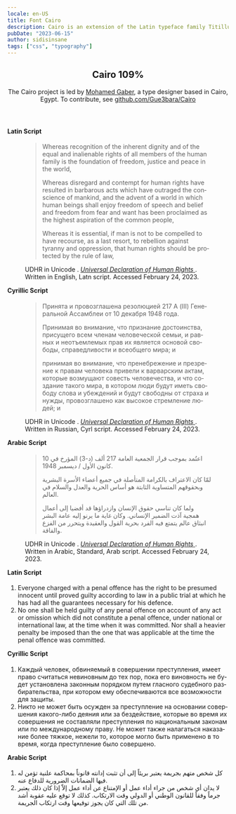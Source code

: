 ```yaml
---
locale: en-US
title: Font Cairo
description: Cairo is an extension of the Latin typeface family Titillum Web to support the Arabic script, with a design that is based on the Kufi calligraphic style.
pubDate: "2023-06-15"
author: sidisinsane
tags: ["css", "typography"]
---
```


<link href="/snippets/cairo.css" rel="stylesheet" />

<section class="demo">
  <header>
    <h2>Cairo 109%</h2>
    <div>
      <p> The Cairo project is led by <a href="https://gaber.design/">Mohamed Gaber</a>, a type designer based in Cairo, Egypt. To contribute, see <a href="https://github.com/Gue3bara/Cairo">github.com/Gue3bara/Cairo</a>
      </p>
    </div>
  </header>
  <div class="content">
    <h4>Latin Script</h4>
    <figure>
      <blockquote lang="en">
        <p> Whereas recognition of the inherent dignity and of the equal and inalienable rights of all members of the human family is the foundation of freedom, justice and peace in the world, </p>
        <p> Whereas disregard and contempt for human rights have resulted in barbarous acts which have outraged the conscience of mankind, and the advent of a world in which human beings shall enjoy freedom of speech and belief and freedom from fear and want has been proclaimed as the highest aspiration of the common people, </p>
        <p> Whereas it is essential, if man is not to be compelled to have recourse, as a last resort, to rebellion against tyranny and oppression, that human rights should be protected by the rule of law, </p>
      </blockquote>
      <figcaption>
        <div itemscope="" itemtype="https://schema.org/WebContent">
          <span itemprop="publisher" itemscope="" itemtype="http://schema.org/Organization">
            <span itemprop="name">UDHR in Unicode</span>
          </span>. <cite>
            <a href="https://www.unicode.org/udhr/d/udhr_eng.html" itemprop="url" title="Universal Declaration of Human Rights - English">
              <span itemprop="headline">Universal Declaration of Human Rights</span>
            </a>
          </cite>. Written in English, Latn script. Accessed <time datetime="2023-02-24"> February 24, 2023</time>.
        </div>
      </figcaption>
    </figure>
    <h4>Cyrillic Script</h4>
    <figure>
      <blockquote lang="ru">
        <p>Принята и провозглашена резолюцией 217 А (III) Генеральной Ассамблеи от 10 декабря 1948 года.</p>
        <p> Принимая во внимание, что признание достоинства, присущего всем членам человеческой семьи, и равных и неотъемлемых прав их является основой свободы, справедливости и всеобщего мира; и </p>
        <p> принимая во внимание, что пренебрежение и презрение к правам человека привели к варварским актам, которые возмущают совесть человечества, и что создание такого мира, в котором люди будут иметь свободу слова и убеждений и будут свободны от страха и нужды, провозглашено как высокое стремление людей; и </p>
      </blockquote>
      <figcaption lang="en">
        <div itemscope="" itemtype="https://schema.org/WebContent">
          <span itemprop="publisher" itemscope="" itemtype="http://schema.org/Organization">
            <span itemprop="name">UDHR in Unicode</span>
          </span>. <cite>
            <a href="https://www.unicode.org/udhr/d/udhr_rus.html" itemprop="url" title="Universal Declaration of Human Rights - Russian">
              <span itemprop="headline">Universal Declaration of Human Rights</span>
            </a>
          </cite>. Written in Russian, Cyrl script. Accessed <time datetime="2023-02-24"> February 24, 2023</time>.
        </div>
      </figcaption>
    </figure>
    <h4>Arabic Script</h4>
    <figure>
      <blockquote lang="ar">
        <p>اعتُمد بموجب قرار الجمعية العامة 217 ألف (د-3) المؤرخ في 10 كانون الأول / ديسمبر 1948.</p>
        <p> لمّا كان الاعتراف بالكرامة المتأصلة في جميع أعضاء الأسرة البشرية وبحقوقهم المتساوية الثابتة هو أساس الحرية والعدل والسلام في العالم. </p>
        <p> ولما كان تناسي حقوق الإنسان وازدراؤها قد أفضيا إلى أعمال همجية آذت الضمير الإنساني. وكان غاية ما يرنو إليه عامة البشر انبثاق عالم يتمتع فيه الفرد بحرية القول والعقيدة ويتحرر من الفزع والفاقة. </p>
      </blockquote>
      <figcaption>
        <div itemscope="" itemtype="https://schema.org/WebContent">
          <span itemprop="publisher" itemscope="" itemtype="http://schema.org/Organization">
            <span itemprop="name">UDHR in Unicode</span>
          </span>. <cite>
            <a href="https://www.unicode.org/udhr/d/udhr_arb.html" itemprop="url" title="Universal Declaration of Human Rights - Arabic, Standard">
              <span itemprop="headline">Universal Declaration of Human Rights</span>
            </a>
          </cite>. Written in Arabic, Standard, Arab script. Accessed <time datetime="2023-02-24">February 24, 2023</time>.
        </div>
      </figcaption>
    </figure>
    <h4>Latin Script</h4>
    <ol>
      <li> Everyone charged with a penal offence has the right to be presumed innocent until proved guilty according to law in a public trial at which he has had all the guarantees necessary for his defence. </li>
      <li> No one shall be held guilty of any penal offence on account of any act or omission which did not constitute a penal offence, under national or international law, at the time when it was committed. Nor shall a heavier penalty be imposed than the one that was applicable at the time the penal offence was committed. </li>
    </ol>
    <h4>Cyrillic Script</h4>
    <ol lang="ru">
      <li> Каждый человек, обвиняемый в совершении преступления, имеет право считаться невиновным до тех пор, пока его виновность не будет установлена законным порядком путем гласного судебного разбирательства, при котором ему обеспечиваются все возможности для защиты. </li>
      <li> Никто не может быть осужден за преступление на основании совершения какого-либо деяния или за бездействие, которые во время их совершения не составляли преступления по национальным законам или по международному праву. Не может также налагаться наказание более тяжкое, нежели то, которое могло быть применено в то время, когда преступление было совершено. </li>
    </ol>
    <h4>Arabic Script</h4>
    <ol lang="ar">
      <li>كل شخص متهم بجريمة يعتبر بريئاً إلى أن تثبت إدانته قانوناً بمحاكمة علنية تؤمن له فيها الضمانات الضرورية للدفاع عنه.</li>
      <li> لا يدان أي شخص من جراء أداء عمل أو الإمتناع عن أداء عمل إلاّ إذا كان ذلك يعتبر جرماً وفقاً للقانون الوطني أو الدولي وقت الارتكاب. كذلك لا توقع عليه عقوبة أشد من تلك التي كان يجوز توقيعها وقت ارتكاب الجريمة. </li>
    </ol>
  </div>
</section>

<style>
  .demo > *:not(:first-child) {
    margin-block-start: var(--gap);
  }

  .demo > .content >*:not(:first-child) {
    margin-block-start: calc(var(--gap) / 2);
  }
</style>
